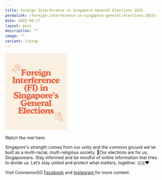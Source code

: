 ```yaml
---
title: Foreign Interference in Singapore General Elections 2025
permalink: /foreign-interference-in-singapore-general-elections-2025/
date: 2025-04-27
layout: post
description: ""
image: ""
variant: tiptap
---
```

<p></p>
<div class="isomer-image-wrapper">
<img style="width: 40%;" height="auto" width="100%" alt="FI in SG GE2025" src="/images/FI_in_SG_GE2025.png">
</div>
<p>Watch the reel here.</p>
<p>Singapore's strength comes from our unity and the common ground we've
built as a multi-racial, multi-religious society. 💪Our elections are for
us, Singaporeans. Stay informed and be mindful of online information that
tries to divide us. Let’s stay united and protect what matters, together.
🇸🇬❤️</p>
<p>Visit ConnexionSG <a href="https://www.facebook.com/ConnexionSG" rel="noopener nofollow" target="_blank"><u>Facebook</u></a> and
<a href="https://www.instagram.com/connexionsg/" rel="noopener nofollow" target="_blank"><u>Instagram </u>
</a>for more content.</p>